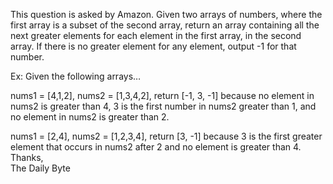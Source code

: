 This question is asked by Amazon. Given two arrays of numbers, where the first array is a subset of the second array, return an array containing all the next greater elements for each element in the first array, in the second array. If there is no greater element for any element, output -1 for that number.

Ex: Given the following arrays…   

nums1 = [4,1,2], nums2 = [1,3,4,2], return [-1, 3, -1]
 because no element in nums2 is greater than 4, 3 is the first number in nums2 greater than 1, and no element in nums2 is greater than 2.   
  
nums1 = [2,4], nums2 = [1,2,3,4], return [3, -1] because 3 is the first greater element that occurs in nums2 after 2 and no element is greater than 4.   
Thanks,   
The Daily Byte
